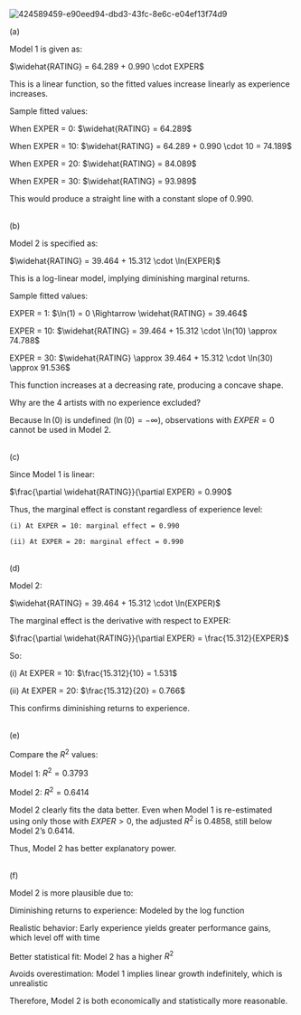 ![424589459-e90eed94-dbd3-43fc-8e6c-e04ef13f74d9](https://github.com/user-attachments/assets/bd6151e2-725d-4605-a604-629e94f0a92c)


(a) 

Model 1 is given as:

$\widehat{RATING} = 64.289 + 0.990 \cdot EXPER$

This is a linear function, so the fitted values increase linearly as experience increases.

Sample fitted values:

When EXPER = 0: $\widehat{RATING} = 64.289$

When EXPER = 10: $\widehat{RATING} = 64.289 + 0.990 \cdot 10 = 74.189$

When EXPER = 20: $\widehat{RATING} = 84.089$

When EXPER = 30: $\widehat{RATING} = 93.989$

This would produce a straight line with a constant slope of 0.990.

\
(b) 

Model 2 is specified as:

$\widehat{RATING} = 39.464 + 15.312 \cdot \ln(EXPER)$

This is a log-linear model, implying diminishing marginal returns.

Sample fitted values:

EXPER = 1: $\ln(1) = 0 \Rightarrow \widehat{RATING} = 39.464$

EXPER = 10: $\widehat{RATING} = 39.464 + 15.312 \cdot \ln(10) \approx 74.788$

EXPER = 30: $\widehat{RATING} \approx 39.464 + 15.312 \cdot \ln(30) \approx 91.536$

This function increases at a decreasing rate, producing a concave shape.

Why are the 4 artists with no experience excluded?

Because $\ln(0)$ is undefined ($\ln(0) = -\infty$), observations with $EXPER = 0$ cannot be used in Model 2.

\
(c) 

Since Model 1 is linear:

$\frac{\partial \widehat{RATING}}{\partial EXPER} = 0.990$

Thus, the marginal effect is constant regardless of experience level:

    (i) At EXPER = 10: marginal effect = 0.990

    (ii) At EXPER = 20: marginal effect = 0.990
    
\
(d) 

Model 2:

$\widehat{RATING} = 39.464 + 15.312 \cdot \ln(EXPER)$

The marginal effect is the derivative with respect to EXPER:

$\frac{\partial \widehat{RATING}}{\partial EXPER} = \frac{15.312}{EXPER}$

So:

(i) At EXPER = 10: $\frac{15.312}{10} = 1.531$

(ii) At EXPER = 20: $\frac{15.312}{20} = 0.766$

This confirms diminishing returns to experience.

\
(e) 

Compare the $R^2$ values:

Model 1: $R^2 = 0.3793$

Model 2: $R^2 = 0.6414$

Model 2 clearly fits the data better. Even when Model 1 is re-estimated using only those with $EXPER > 0$, the adjusted $R^2$ is $0.4858$, still below Model 2’s $0.6414$.

Thus, Model 2 has better explanatory power.

\
(f) 

Model 2 is more plausible due to:

Diminishing returns to experience: Modeled by the log function

Realistic behavior: Early experience yields greater performance gains, which level off with time

Better statistical fit: Model 2 has a higher $R^2$

Avoids overestimation: Model 1 implies linear growth indefinitely, which is unrealistic

Therefore, Model 2 is both economically and statistically more reasonable.
